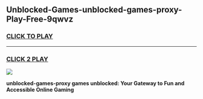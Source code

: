 
## Unblocked-Games-unblocked-games-proxy-Play-Free-9qwvz
<h3>
<a href="https://premium76.site?title=unblocked-games-proxy&ref=09A">CLICK TO PLAY</a></h3>
<hr>

<h3>
<a href="https://premium76.site?title=unblocked-games-proxy&ref=09A">CLICK 2 PLAY</a>
  
</h3>

<a href="https://premium76.site?title=unblocked-games-proxy&ref=09A"><img src="https://clearcache.store/games.png"></a>


**unblocked-games-proxy games unblocked: Your Gateway to Fun and Accessible Online Gaming**
